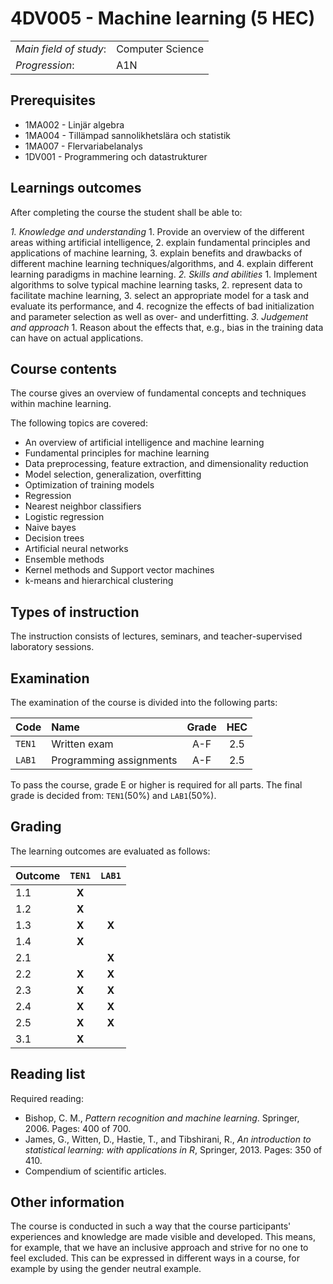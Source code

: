 # 4DV005 - Machine learning (5 HEC)

|     |     |
| --- | --- | 
| *Main field of study*: | Computer Science | 
| *Progression*: | A1N | 

## Prerequisites

- 1MA002 - Linjär algebra 
- 1MA004 - Tillämpad sannolikhetslära och statistik
- 1MA007 - Flervariabelanalys
- 1DV001 - Programmering och datastrukturer 

## Learnings outcomes

After completing the course the student shall be able to:

*1. Knowledge and understanding*
	1. Provide an overview of the different areas withing artificial intelligence, 
	2. explain fundamental principles and applications of machine learning, 
	3. explain benefits and drawbacks of different machine learning techniques/algorithms, and
	4. explain different learning paradigms in machine learning.
*2.	Skills and abilities*
	1. Implement algorithms to solve typical machine learning tasks, 
	2. represent data to facilitate machine learning,
	3. select an appropriate model for a task and evaluate its performance, and
	4. recognize the effects of bad initialization and parameter selection as well as over- and underfitting.
*3.	Judgement and approach*
	1. Reason about the effects that, e.g., bias in the training data can have on actual applications.

## Course contents

The course gives an overview of fundamental concepts and techniques within machine learning.

The following topics are covered:

- An overview of artificial intelligence and machine learning
- Fundamental principles for machine learning
- Data preprocessing, feature extraction, and dimensionality reduction
- Model selection, generalization, overfitting 
- Optimization of training models
- Regression
- Nearest neighbor classifiers
- Logistic regression
- Naive bayes
- Decision trees
- Artificial neural networks
- Ensemble methods
- Kernel methods and Support vector machines
- k-means and hierarchical clustering

## Types of instruction

The instruction consists of lectures, seminars, and teacher-supervised laboratory sessions. 

## Examination

The examination of the course is divided into the following parts:

| Code | Name             | Grade | HEC | 
| :--- | :-------------------- | :---: | :---: |
|`TEN1`| Written exam   | A-F   | 2.5   |
|`LAB1`| Programming assignments | A-F   | 2.5   |

To pass the course, grade E or higher is required for all parts. The final grade is decided from: `TEN1`(50%) and `LAB1`(50%).

## Grading

The learning outcomes are evaluated as follows:

| Outcome |`TEN1` |`LAB1` |
| :--------- | :---: | :---: |
| 1.1        | **X** |       |
| 1.2        | **X** |       |
| 1.3        | **X** | **X** |
| 1.4        | **X** |       |
| 2.1        |       | **X** |
| 2.2        | **X** | **X** |
| 2.3        | **X** | **X** |
| 2.4        | **X** | **X** |
| 2.5        | **X** | **X** |
| 3.1        | **X** |       |

## Reading list

Required reading:

- Bishop, C. M., *Pattern recognition and machine learning*. Springer, 2006. Pages: 400 of 700.
- James, G., Witten, D., Hastie, T., and Tibshirani, R., *An introduction to statistical learning: with applications in R*, Springer, 2013. Pages: 350 of 410.
- Compendium of scientific articles.

## Other information

The course is conducted in such a way that the course participants' experiences and knowledge are made visible and developed. This means, for example, that we have an inclusive approach and strive for no one to feel excluded. This can be expressed in different ways in a course, for example by using the gender neutral example.
